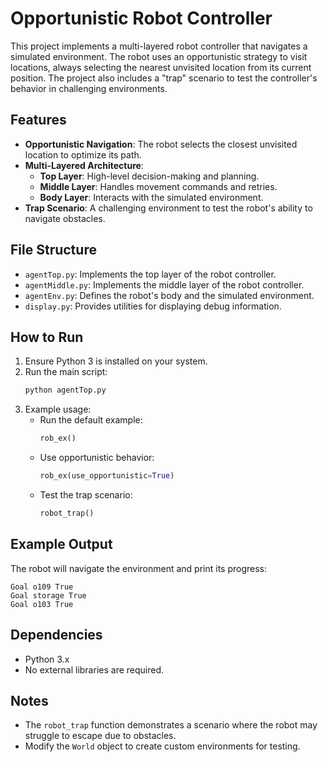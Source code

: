 # Opportunistic Robot Controller

This project implements a multi-layered robot controller that navigates a simulated environment. The robot uses an opportunistic strategy to visit locations, always selecting the nearest unvisited location from its current position. The project also includes a "trap" scenario to test the controller's behavior in challenging environments.

## Features
- **Opportunistic Navigation**: The robot selects the closest unvisited location to optimize its path.
- **Multi-Layered Architecture**:
  - **Top Layer**: High-level decision-making and planning.
  - **Middle Layer**: Handles movement commands and retries.
  - **Body Layer**: Interacts with the simulated environment.
- **Trap Scenario**: A challenging environment to test the robot's ability to navigate obstacles.

## File Structure
- `agentTop.py`: Implements the top layer of the robot controller.
- `agentMiddle.py`: Implements the middle layer of the robot controller.
- `agentEnv.py`: Defines the robot's body and the simulated environment.
- `display.py`: Provides utilities for displaying debug information.

## How to Run
1. Ensure Python 3 is installed on your system.
2. Run the main script:
   ```bash
   python agentTop.py
   ```
3. Example usage:
   - Run the default example:
     ```python
     rob_ex()
     ```
   - Use opportunistic behavior:
     ```python
     rob_ex(use_opportunistic=True)
     ```
   - Test the trap scenario:
     ```python
     robot_trap()
     ```

## Example Output
The robot will navigate the environment and print its progress:
```
Goal o109 True
Goal storage True
Goal o103 True
```

## Dependencies
- Python 3.x
- No external libraries are required.

## Notes
- The `robot_trap` function demonstrates a scenario where the robot may struggle to escape due to obstacles.
- Modify the `World` object to create custom environments for testing.
